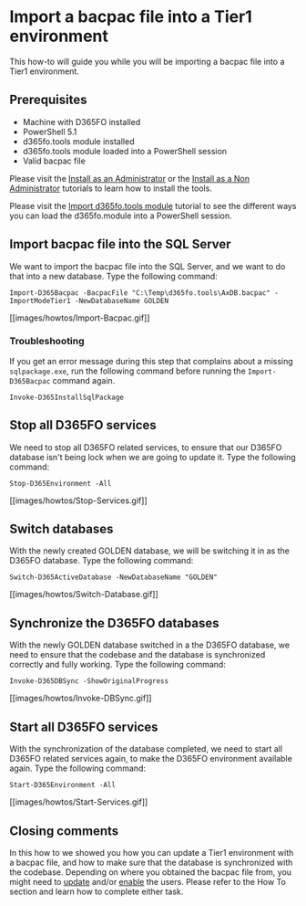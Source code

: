 ﻿# **Import a bacpac file into a Tier1 environment**

This how-to will guide you while you will be importing a bacpac file into a Tier1 environment.

## **Prerequisites**
* Machine with D365FO installed
* PowerShell 5.1
* d365fo.tools module installed
* d365fo.tools module loaded into a PowerShell session
* Valid bacpac file

Please visit the [Install as an Administrator](https://github.com/d365collaborative/d365fo.tools/wiki/Tutorial-Install-Administrator) or the [Install as a Non Administrator](https://github.com/d365collaborative/d365fo.tools/wiki/Tutorial-Install-Non-Administrator) tutorials to learn how to install the tools.

Please visit the [Import d365fo.tools module](https://github.com/d365collaborative/d365fo.tools/wiki/Tutorial-Import-Module) tutorial to see the different ways you can load the d365fo.module into a PowerShell session.

## **Import bacpac file into the SQL Server**
We want to import the bacpac file into the SQL Server, and we want to do that into a new database. Type the following command:

```
Import-D365Bacpac -BacpacFile "C:\Temp\d365fo.tools\AxDB.bacpac" -ImportModeTier1 -NewDatabaseName GOLDEN
```

[[images/howtos/Import-Bacpac.gif]]

### Troubleshooting

If you get an error message during this step that complains about a missing `sqlpackage.exe`, run the following command before running the `Import-D365Bacpac` command again.

```
Invoke-D365InstallSqlPackage
```

## **Stop all D365FO services**
We need to stop all D365FO related services, to ensure that our D365FO database isn't being lock when we are going to update it. Type the following command:

```
Stop-D365Environment -All
```

[[images/howtos/Stop-Services.gif]]

## **Switch databases**
With the newly created GOLDEN database, we will be switching it in as the D365FO database. Type the following command:

```
Switch-D365ActiveDatabase -NewDatabaseName "GOLDEN"
```

[[images/howtos/Switch-Database.gif]]

## **Synchronize the D365FO databases**
With the newly GOLDEN database switched in a the D365FO database, we need to ensure that the codebase and the database is synchronized correctly and fully working. Type the following command:

```
Invoke-D365DBSync -ShowOriginalProgress
```

[[images/howtos/Invoke-DBSync.gif]]

## **Start all D365FO services**
With the synchronization of the database completed, we need to start all D365FO related services again, to make the D365FO environment available again. Type the following command:

```
Start-D365Environment -All
```

[[images/howtos/Start-Services.gif]]

## **Closing comments**
In this how to we showed you how you can update a Tier1 environment with a bacpac file, and how to make sure that the database is synchronized with the codebase. Depending on where you obtained the bacpac file from, you might need to [update](How-To-Update-Users-In-Db) and/or [enable](How-To-Enable-Users-In-Db.md) the users. Please refer to the How To section and learn how to complete either task.
